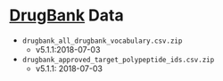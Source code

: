 # [DrugBank](https://www.drugbank.ca) Data

* `drugbank_all_drugbank_vocabulary.csv.zip`
    * v5.1.1:2018-07-03
* `drugbank_approved_target_polypeptide_ids.csv.zip`
    * v5.1.1: 2018-07-03
